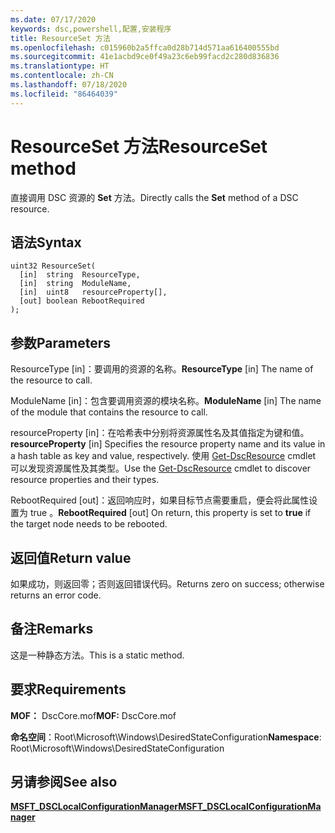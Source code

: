 ```yaml
---
ms.date: 07/17/2020
keywords: dsc,powershell,配置,安装程序
title: ResourceSet 方法
ms.openlocfilehash: c015960b2a5ffca0d28b714d571aa616400555bd
ms.sourcegitcommit: 41e1acbd9ce0f49a23c6eb99facd2c280d836836
ms.translationtype: HT
ms.contentlocale: zh-CN
ms.lasthandoff: 07/18/2020
ms.locfileid: "86464039"
---
```

# <a name="resourceset-method"></a><span data-ttu-id="92e6b-103">ResourceSet 方法</span><span class="sxs-lookup"><span data-stu-id="92e6b-103">ResourceSet method</span></span>

<span data-ttu-id="92e6b-104">直接调用 DSC 资源的 **Set** 方法。</span><span class="sxs-lookup"><span data-stu-id="92e6b-104">Directly calls the **Set** method of a DSC resource.</span></span>

## <a name="syntax"></a><span data-ttu-id="92e6b-105">语法</span><span class="sxs-lookup"><span data-stu-id="92e6b-105">Syntax</span></span>

```mof
uint32 ResourceSet(
  [in]  string  ResourceType,
  [in]  string  ModuleName,
  [in]  uint8   resourceProperty[],
  [out] boolean RebootRequired
);
```

## <a name="parameters"></a><span data-ttu-id="92e6b-106">参数</span><span class="sxs-lookup"><span data-stu-id="92e6b-106">Parameters</span></span>

<span data-ttu-id="92e6b-107">ResourceType  \[in\]：要调用的资源的名称。</span><span class="sxs-lookup"><span data-stu-id="92e6b-107">**ResourceType** \[in\] The name of the resource to call.</span></span>

<span data-ttu-id="92e6b-108">ModuleName  \[in\]：包含要调用资源的模块名称。</span><span class="sxs-lookup"><span data-stu-id="92e6b-108">**ModuleName** \[in\] The name of the module that contains the resource to call.</span></span>

<span data-ttu-id="92e6b-109">resourceProperty  \[in\]：在哈希表中分别将资源属性名及其值指定为键和值。</span><span class="sxs-lookup"><span data-stu-id="92e6b-109">**resourceProperty** \[in\] Specifies the resource property name and its value in a hash table as key and value, respectively.</span></span> <span data-ttu-id="92e6b-110">使用 [Get-DscResource](/powershell/module/PSDesiredStateConfiguration/Get-DscResource) cmdlet 可以发现资源属性及其类型。</span><span class="sxs-lookup"><span data-stu-id="92e6b-110">Use the [Get-DscResource](/powershell/module/PSDesiredStateConfiguration/Get-DscResource) cmdlet to discover resource properties and their types.</span></span>

<span data-ttu-id="92e6b-111">RebootRequired  \[out\]：返回响应时，如果目标节点需要重启，便会将此属性设置为 true  。</span><span class="sxs-lookup"><span data-stu-id="92e6b-111">**RebootRequired** \[out\] On return, this property is set to **true** if the target node needs to be rebooted.</span></span>

## <a name="return-value"></a><span data-ttu-id="92e6b-112">返回值</span><span class="sxs-lookup"><span data-stu-id="92e6b-112">Return value</span></span>

<span data-ttu-id="92e6b-113">如果成功，则返回零；否则返回错误代码。</span><span class="sxs-lookup"><span data-stu-id="92e6b-113">Returns zero on success; otherwise returns an error code.</span></span>

## <a name="remarks"></a><span data-ttu-id="92e6b-114">备注</span><span class="sxs-lookup"><span data-stu-id="92e6b-114">Remarks</span></span>

<span data-ttu-id="92e6b-115">这是一种静态方法。</span><span class="sxs-lookup"><span data-stu-id="92e6b-115">This is a static method.</span></span>

## <a name="requirements"></a><span data-ttu-id="92e6b-116">要求</span><span class="sxs-lookup"><span data-stu-id="92e6b-116">Requirements</span></span>

<span data-ttu-id="92e6b-117">**MOF：** DscCore.mof</span><span class="sxs-lookup"><span data-stu-id="92e6b-117">**MOF:** DscCore.mof</span></span>

<span data-ttu-id="92e6b-118">**命名空间**：Root\Microsoft\Windows\DesiredStateConfiguration</span><span class="sxs-lookup"><span data-stu-id="92e6b-118">**Namespace**: Root\Microsoft\Windows\DesiredStateConfiguration</span></span>

## <a name="see-also"></a><span data-ttu-id="92e6b-119">另请参阅</span><span class="sxs-lookup"><span data-stu-id="92e6b-119">See also</span></span>

[<span data-ttu-id="92e6b-120">**MSFT_DSCLocalConfigurationManager**</span><span class="sxs-lookup"><span data-stu-id="92e6b-120">**MSFT_DSCLocalConfigurationManager**</span></span>](msft-dsclocalconfigurationmanager.md)
